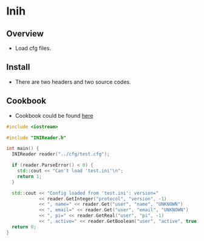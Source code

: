 # Inih

## Overview

+ Load cfg files.

## Install

+ There are two headers and two source codes.

## Cookbook

+ Cookbook could be found [here](./src/main.cc)

```cpp
#include <iostream>

#include "INIReader.h"

int main() {
  INIReader reader("../cfg/test.cfg");

  if (reader.ParseError() < 0) {
    std::cout << "Can't load 'test.ini'\n";
    return 1;
  }

  std::cout << "Config loaded from 'test.ini': version="
            << reader.GetInteger("protocol", "version", -1)
            << ", name=" << reader.Get("user", "name", "UNKNOWN")
            << ", email=" << reader.Get("user", "email", "UNKNOWN")
            << ", pi=" << reader.GetReal("user", "pi", -1)
            << ", active=" << reader.GetBoolean("user", "active", true) << "\n";
  return 0;
}
```
